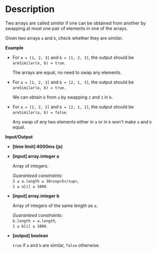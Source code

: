 # Description
Two arrays are called _similar_ if one can be obtained from another by swapping at most one pair of elements in one of the arrays.

Given two arrays `a` and `b`, check whether they are _similar_.

**Example**

*   For `a = [1, 2, 3]` and `b = [1, 2, 3]`, the output should be  
    `areSimilar(a, b) = true`.

    The arrays are equal, no need to swap any elements.

*   For `a = [1, 2, 3]` and `b = [2, 1, 3]`, the output should be  
    `areSimilar(a, b) = true`.

    We can obtain `b` from `a` by swapping `2` and `1` in `b`.

*   For `a = [1, 2, 2]` and `b = [2, 1, 1]`, the output should be  
    `areSimilar(a, b) = false`.

    Any swap of any two elements either in `a` or in `b` won't make `a` and `b` equal.

**Input/Output**

*   **[time limit] 4000ms (js)**

*   **[input] array.integer a**

    Array of integers.

    _Guaranteed constraints:_  
    `3 ≤ a.length ≤ 10<sup>5</sup>`,  
    `1 ≤ a[i] ≤ 1000`.

*   **[input] array.integer b**

    Array of integers of the same length as `a`.

    _Guaranteed constraints:_  
    `b.length = a.length`,  
    `1 ≤ b[i] ≤ 1000`.

*   **[output] boolean**

    `true` if `a` and `b` are similar, `false` otherwise.